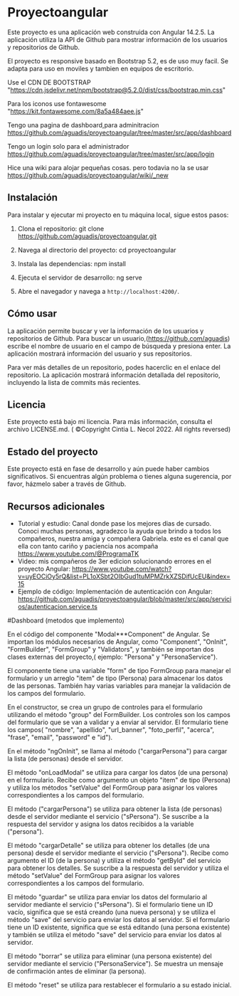 # Proyectoangular

Este proyecto es una aplicación web construida con Angular 14.2.5. La aplicación utiliza la API de Github para mostrar información de los usuarios y repositorios de Github.

El proyecto es responsive basado en Bootstrap 5.2, es de uso muy facil. Se adapta para uso en moviles y tambien en equipos de escritorio.

Use el CDN DE BOOTSTRAP "https://cdn.jsdelivr.net/npm/bootstrap@5.2.0/dist/css/bootstrap.min.css"

Para los iconos use fontawesome "https://kit.fontawesome.com/8a5a484aee.js"

Tengo una pagina de dashboard,para adminitracion  https://github.com/aguadis/proyectoangular/tree/master/src/app/dashboard

Tengo un login solo para el administrador https://github.com/aguadis/proyectoangular/tree/master/src/app/login

Hice una wiki para alojar pequeñas cosas. pero todavia no la se usar https://github.com/aguadis/proyectoangular/wiki/_new



## Instalación

Para instalar y ejecutar mi proyecto en tu máquina local, sigue estos pasos:

1. Clona el repositorio:
git clone https://github.com/aguadis/proyectoangular.git


2. Navega al directorio del proyecto:
cd proyectoangular


3. Instala las dependencias:
npm install


4. Ejecuta el servidor de desarrollo:
ng serve


5. Abre el navegador y navega a `http://localhost:4200/`.


## Cómo usar

La aplicación permite buscar y ver la información de los usuarios y repositorios de Github. Para buscar un usuario,(https://github.com/aguadis) escribe el nombre de usuario en el campo de búsqueda y presiona enter. La aplicación mostrará información del usuario y sus repositorios.

Para ver más detalles de un repositorio, podes hacerclic en el enlace del repositorio. La aplicación mostrará información detallada del repositorio, incluyendo la lista de commits más recientes.


## Licencia

Este proyecto está bajo mi licencia. Para más información, consulta el archivo LICENSE.md.
( ©Copyright Cintia L. Necol 2022. All rights reversed)


## Estado del proyecto

Este proyecto está en fase de desarrollo y aún puede haber cambios significativos. Si encuentras algún problema o tienes alguna sugerencia, por favor, házmelo saber a través de Github.

## Recursos adicionales

- Tutorial y estudio:  Canal donde pase los mejores dias de cursado. Conoci muchas personas, agradezco la ayuda que brindo a todos los compañeros, nuestra amiga y compañera Gabriela. este es el canal que ella con tanto cariño y paciencia nos acompaña https://www.youtube.com/@ProgramaTK
- Video: mis compañeros de 3er edicion solucionando errores en el proyecto Angular: https://www.youtube.com/watch?v=uyEOCiOy5rQ&list=PL1oXSbt2OIbGud1tuMPMZrkXZSDifUcEU&index=15
- Ejemplo de código: Implementación de autenticación con Angular: https://github.com/aguadis/proyectoangular/blob/master/src/app/servicios/autenticacion.service.ts



#Dashboard (metodos que implemento)

En el código del componente "Modal***Component" de Angular. Se importan los módulos necesarios de Angular, como "Component", "OnInit", "FormBuilder", "FormGroup" y "Validators", y también se importan dos clases externas del proyecto,( ejemplo: "Persona" y "PersonaService").

El componente tiene una variable "form" de tipo FormGroup para manejar el formulario y un arreglo "item" de tipo (Persona) para almacenar los datos de las personas. También hay varias variables para manejar la validación de los campos del formulario.

En el constructor, se crea un grupo de controles para el formulario utilizando el método "group" del FormBuilder. Los controles son los campos del formulario que se van a validar y a enviar al servidor. El formulario tiene los campos( "nombre", "apellido", "url_banner", "foto_perfil", "acerca", "frase", "email", "password" e "id").

En el método "ngOnInit", se llama al método ("cargarPersona") para cargar la lista (de personas) desde el servidor.

El método "onLoadModal" se utiliza para cargar los datos (de una persona) en el formulario. Recibe como argumento un objeto "item" de tipo (Persona) y utiliza los métodos "setValue" del FormGroup para asignar los valores correspondientes a los campos del formulario.

El método ("cargarPersona") se utiliza para obtener la lista (de personas) desde el servidor mediante el servicio ("sPersona"). Se suscribe a la respuesta del servidor y asigna los datos recibidos a la variable ("persona").

El método "cargarDetalle" se utiliza para obtener los detalles (de una persona) desde el servidor mediante el servicio ("sPersona"). Recibe como argumento el ID (de la persona) y utiliza el método "getById" del servicio para obtener los detalles. Se suscribe a la respuesta del servidor y utiliza el método "setValue" del FormGroup para asignar los valores correspondientes a los campos del formulario.

El método "guardar" se utiliza para enviar los datos del formulario al servidor mediante el servicio ("sPersona"). Si el formulario tiene un ID vacío, significa que se está creando (una nueva persona) y se utiliza el método "save" del servicio para enviar los datos al servidor. Si el formulario tiene un ID existente, significa que se está editando (una persona existente) y también se utiliza el método "save" del servicio para enviar los datos al servidor.

El método "borrar" se utiliza para eliminar (una persona existente) del servidor mediante el servicio ("PersonaService"). Se muestra un mensaje de confirmación antes de eliminar (la persona).

El método "reset" se utiliza para restablecer el formulario a su estado inicial.

